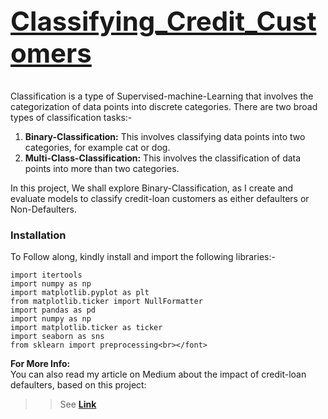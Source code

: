 # <u><h2>Classifying_Credit_Customers</h2></u>

Classification is a type of Supervised-machine-Learning that involves the categorization of data points into discrete categories. There are two broad types of classification tasks:-
1. <b>Binary-Classification:</b> This involves classifying data points into two categories, for example cat or dog.
2. <b>Multi-Class-Classification:</b> This involves the classification of data points into more than two categories.

In this project, 
We shall explore Binary-Classification, as I create and evaluate models to classify credit-loan customers as either defaulters or Non-Defaulters.

<b><h3>Installation</h3></b>
To Follow along, kindly install and import the following libraries:-
```
import itertools
import numpy as np
import matplotlib.pyplot as plt
from matplotlib.ticker import NullFormatter
import pandas as pd
import numpy as np
import matplotlib.ticker as ticker
import seaborn as sns
from sklearn import preprocessing<br></font>
```

<b>For More Info:</b><br>
You can also read my article on Medium about the impact of credit-loan defaulters, based on this project:
>> See <b>[Link](https://medium.com/towards-artificial-intelligence/classifying-credit-loan-customers-35e4a18dd24)</b>
